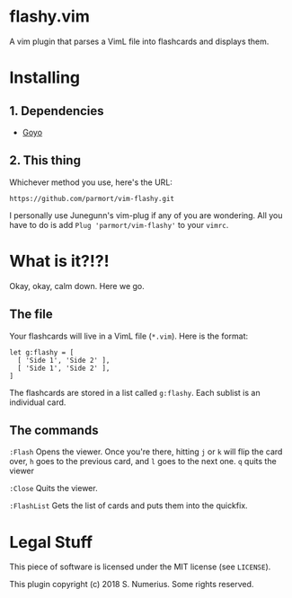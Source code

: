 # flashy.vim

A vim plugin that parses a VimL file into flashcards and displays them.

# Installing

## 1. Dependencies

- [Goyo][d1]

[d1]: https://github.com/junegunn/goyo.vim

## 2. This thing

Whichever method you use, here's the URL:

```
https://github.com/parmort/vim-flashy.git
```

I personally use Junegunn's vim-plug if any of you are wondering. All you have
to do is add `Plug 'parmort/vim-flashy'` to your `vimrc`.

# What is it?!?!

Okay, okay, calm down. Here we go.

## The file
Your flashcards will live in a VimL file (`*.vim`). Here is the format:

```vim
let g:flashy = [
  [ 'Side 1', 'Side 2' ],
  [ 'Side 1', 'Side 2' ],
]
```

The flashcards are stored in a list called `g:flashy`. Each sublist is an
individual card.

## The commands

`:Flash` Opens the viewer.
  Once you're there, hitting `j` or `k` will flip the card over, `h` goes to
  the previous card, and `l` goes to the next one. `q` quits the viewer

`:Close` Quits the viewer.

`:FlashList` Gets the list of cards and puts them into the quickfix.

# Legal Stuff

This piece of software is licensed under the MIT license (see `LICENSE`).

This plugin copyright (c) 2018 S. Numerius. Some rights reserved.
